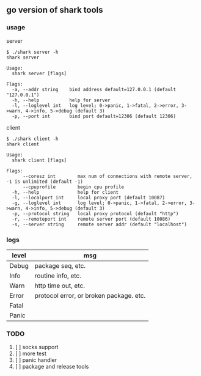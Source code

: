 ## go version of shark tools

### usage

server

```
$ ./shark server -h
shark server

Usage:
  shark server [flags]

Flags:
  -a, --addr string    bind address default=127.0.0.1 (default "127.0.0.1")
  -h, --help           help for server
  -l, --loglevel int   log level; 0->panic, 1->fatal, 2->error, 3->warn, 4->info, 5->debug (default 3)
  -p, --port int       bind port default=12306 (default 12306)

```

client
```
$ ./shark client -h
shark client

Usage:
  shark client [flags]

Flags:
      --coresz int        max num of connections with remote server, -1 is unlimited (default -1)
      --cpuprofile        begin cpu profile
  -h, --help              help for client
  -l, --localport int     local proxy port (default 10087)
  -g, --loglevel int      log level; 0->panic, 1->fatal, 2->error, 3->warn, 4->info, 5->debug (default 3)
  -p, --protocol string   local proxy protocol (default "http")
  -r, --remoteport int    remote server port (default 10086)
  -s, --server string     remote server addr (default "localhost")
```


### logs

|level|msg|
|--|--|
|Debug|package seq, etc.|
|Info|routine info, etc.|
|Warn|http time out, etc.|
|Error|protocol error, or broken package. etc.|
|Fatal||
|Panic||

### TODO

1. [ ] socks support
2. [ ] more test
3. [ ] panic handler
4. [ ] package and release tools

